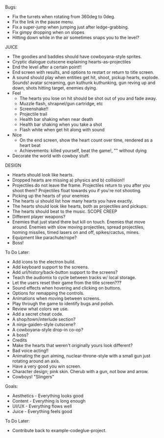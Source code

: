 Bugs:
- Fix the turrets when rotating from 360deg to 0deg.
- Fix the link in the pause menu.
- Fix a super-jump when jumping just after ledge-grabbing.
- Fix gimpy dropping when on slopes
- Hitting down while in the air sometimes snaps you to the level?

JUICE
- The goodies and baddies should have cowboyana-style sprites.
- Cryptic dialogue cutscene explaining hearts-as-projectiles
- End the level after a certain point!!
- End screen with results, and options to restart or return to title screen.
- A sound should play when entities get hit, shoot, pickup hearts, explode. Sounds! avatar screaming, gun kuthunk kuthunking, gun reving up and down, shots hitting target, enemies dying.
- Feel
    - The hearts you lose on hit should be shot out of you and fade away.
    - Muzzle flash, shrapnel/gun cartridge, etc
    - Screenshake!!
    - Projectile trail
    - Health bar shaking when near death
    - Health bar shaking when you take a shot
    - Flash white when get hit along with sound
- Nice
    - On the end screen, show the heart count over time, rendered as a heart beat
    - Achievements: killed yourself, beat the game!, "" without dying
- Decorate the world with cowboy stuff.

DESIGN
- Hearts should look like hearts.
- Dropped hearts are missing a) physics and b) collision!!
- Projectiles do not leave the frame. Projectiles return to you after you shoot them? Projectiles float towards you if you're not shooting.
- Picking up the hearts of your enemies
- The hearts ui should list how many hearts you have exactly.
- The hearts should look like hearts, both as projectiles and pickups.
- The hearts should beat to the music.
SCOPE CREEP
- Different player weapons?
- Enemies that just stand there but kill on touch. Enemies that move around. Enemies with slow moving projectiles, spread projectiles, homing missiles, timed lasers on and off, spikes/cactus, mines.
- Equipment like parachute/rope?
- Boss!

To Do Later:
- Add icons to the electron build.
- Add keyboard support to the screens.
- Add url/history/back-button support to the screens?
- Teach the audiomix to cycle between tracks w/ local storage.
- Let the users reset their game from the title screen???
- Sound effects when hovering and clicking on buttons.
- Options for remapping the controls.
- Animations when moving between screens.
- Play through the game to identify bugs and polish.
- Review what colors we use.
- Add a secret cheat code.
- A shop/town/interlude section?
- A ninja-gaiden-style cutscene?
- A cowboyana-style drop-in co-op?
- A boss?
- Credits
- Make the hearts that weren't originally yours look different?
- Bad voice acting!!
- Animating the gun aiming, nuclear-throne-style with a small gun just rotating around an axis.
- Have a very good you win screen.
- Character design; pink skin. Cherub with a gun, not bow and arrow.
- Cowboys! "Slingers"

Goals:
- Aesthetics - Everything looks good
- Content - Everything is long enough
- UI/UX - Everything flows well
- Juice - Everything feels good

To Do Later:
- Contribute back to example-codeglue-project.
